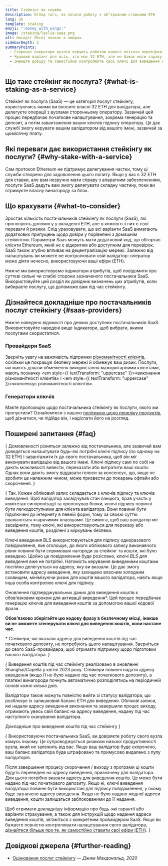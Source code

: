 ```yaml
---
title: Стейкінг як служба
description: Огляд того, як почати роботу з об’єднаним ставками ETH
lang: uk
template: staking
emoji: ":money_with_wings:"
image: /staking/leslie-saas.png
alt: Носоріг Леслі плаває в хмарах.
sidebarDepth: 2
summaryPoints:
  - Сторонні оператори вузлів керують роботою вашого клієнта перевірки.
  - Чудовий варіант для всіх, хто має 32 ETH, але не бажає мати справу з технічною складністю роботи вузла.
  - Зменште довіру та самостійно контролюйте свої ключі для виведення коштів.
---
```


## Що таке стейкінг як послуга? {#what-is-staking-as-a-service}

Стейкінг як послуга (SaaS) — це категорія послуг стейкінгу, користуючись якими ви вносите власні 32 ETH для валідатора, але делегуєте операції з вузлами сторонньому оператору. Зазвичай цей процес передбачає початкове налаштування, зокрема генерацію та депозит, а потім завантаження ваших ключів підпису оператору. Це дає службі змогу керувати вашим валідатором від вашого імені, зазвичай за щомісячну плату.

## Які переваги дає використання стейкінгу як послуги? {#why-stake-with-a-service}

Сам протокол Ethereum не підтримує делегування частки, тому ці служби створено для задоволення цього попиту. Якщо у вас є 32 ETH для ставки, але вам незручно мати справу з апаратним забезпеченням, послуги SaaS дадуть вам змогу делегувати складну частину, поки ви отримуєте власну винагороду за блок.

<CardGrid>
  <Card title="Ваш власний валідатор" emoji=":desktop_computer:" description="Deposit your own 32 ETH to activate your own set of signing keys that will participate in Ethereum consensus. Monitor your progress with dashboards to watch those ETH rewards accumulate." />
  <Card title="Легкий старт" emoji="🏁" description="Forget about hardware specs, setup, node maintenance and upgrades. SaaS providers let you outsource the hard part by uploading your own signing credentials, allowing them to run a validator on your behalf, for a small cost." />
  <Card title="Обмежте свій ризик" emoji=":shield:" description="In many cases users do not have to give up access to the keys that enable withdrawing or transferring staked funds. These are different from the signing keys, and can be stored separately to limit (but not eliminate) your risk as a staker." />
</CardGrid>

<StakingComparison page="saas" />

## Що врахувати {#what-to-consider}

Зростає кількість постачальників стейкінгу як послуги (SaaS), які пропонують допомогу у вкладенні ETH, але в кожного з них є свої переваги й ризики. Слід ураховувати, що всі варіанти SaaS вимагають додаткових припущень щодо довіри у порівнянні з домашнім стейкінгом. Параметри Saas можуть мати додатковий код, що обгортає клієнти Ethereum, який не є відкритим або доступним для перевірок. SaaS також згубно впливає на децентралізацію мережі. Залежно від налаштувань ви можете не контролювати свій валідатор: оператор може діяти нечесно, використовуючи ваші ефіри (ETH).

Нижче ми використовуємо індикатори атрибутів, щоб повідомити про суттєві сильні чи слабкі сторони зазначеного постачальника SaaS. Використовуйте цей розділ як довідник визначень цих атрибутів, коли вибираєте послугу, що допоможе вам під час стейкінгу.

<StakingConsiderations page="saas" />

## Дізнайтеся докладніше про постачальників послуг стейкінгу {#saas-providers}

Нижче наведено відомості про деяких доступних постачальників SaaS. Використовуйте наведені вище індикатори, щоб вибрати, якими послугами скористатися.

<ProductDisclaimer />

### Провайдери SaaS

<StakingProductsCardGrid category="saas" />

Зверніть увагу на важливість підтримки [різноманітності клієнтів](/developers/docs/nodes-and-clients/client-diversity/), оскільки це покращує безпеку мережі й обмежує ваш ризик. Послуги, які мають докази обмеження використання мажоритарними клієнтами, мають позначку <em style={{ textTransform: "uppercase" }}>«виконання різноманітності клієнтів»</em> і <em style={{ textTransform: "uppercase" }}>«консенсус різноманітності клієнтів»</em>.

### Генератори ключів

<StakingProductsCardGrid category="keyGen" />

Маєте пропозицію щодо постачальника стейкінгу як послуги, якого ми пропустили? Ознайомтеся з нашою [політикою щодо переліку продуктів](/contributing/adding-staking-products/), щоб дізнатися, чи підійде він, і надіслати його на розгляд.

## Поширені запитання {#faq}

{
<ExpandableCard title="Хто тримає мої ключі?" eventCategory="SaasStaking" eventName="clicked who holds my keys">
Домовленості різняться залежно від постачальника, але зазвичай вам доведеться налаштувати будь-які потрібні ключі підпису (по одному на 32 ETH) і завантажити їх до свого постачальника, щоб він міг виконувати валідацію від вашого імені. Ключі підпису самі по собі не дають можливості вивести, переказати або витратити ваші кошти. Однак вони дають змогу віддавати голоси за консенсус, що, якщо не зробити це належним чином, може призвести до покарань офлайн або скорочення.
</ExpandableCard>
}

{
<ExpandableCard title="Отже, є два набори ключів?" eventCategory="SaasStaking" eventName="clicked so there are two sets of keys">
Так. Кожен обліковий запис складається з ключів <em>підпису</em> та ключів <em>виведення</em>. Щоб валідатор засвідчував стан ланцюга, брав участь у комітетах синхронізації та пропонував блоки, ключі підпису повинні бути легкодоступними для клієнта валідатора. Вони повинні бути підключені до інтернету в певній формі, тому за своєю суттю вважаються «гарячими» клавішами. Це вимога, щоб ваш валідатор міг засвідчити, тому ключі, які використовуються для переказу або виведення коштів, розділені з міркувань безпеки.

Ключі виведення BLS використовуються для підпису одноразового повідомлення, яке оголошує, до якого облікового запису виконавчого рівня повинні бути спрямовані нагороди за стейкінг та кошти, які було виведено. Щойно це повідомлення буде розіслано, ключі <em>BLS для виведення</em> вже не потрібні. Натомість керування виведеними коштами постійно делегується на адресу, яку ви вказали. Це дає змогу встановити адресу виведення, яку захищено власним холодним сховищем, мінімізуючи ризик для коштів вашого валідатора, навіть якщо інша особа контролює ключі для підпису.

Оновлення підтверджувальних даних для виведення коштів є обов’язковим кроком для активації виведення\*. Цей процес передбачає генерацію ключів для виведення коштів за допомогою вашої кодової фрази.

<strong>Обов’язково зберігайте цю кодову фразу в безпечному місці, інакше ви не зможете згенерувати ключі для виведення коштів, коли настане час.</strong>

\* Стейкери, які вказали адресу для виведення коштів під час початкового депозиту, не потребують цього налаштування. Зверніться до свого SaaS-провайдера, щоб отримати підтримку щодо підготовки вашого валідатора.
</ExpandableCard>
}

{
<ExpandableCard title="Коли я можу вивести кошти?" eventCategory="SaasStaking" eventName="clicked when can I withdraw">
Виведення коштів під час стейкінгу реалізовано в оновленні Shanghai/Capella у квітні 2023 року. Стейкери повинні надати адресу виведення (якщо її не було надано під час початкового депозиту), а платежі винагороди почнуть автоматично розподілятись на періодичній основі кожні кілька днів.

Валідатори також можуть повністю вийти зі статусу валідатора, що розблокує їх залишковий баланс ETH для виведення. Облікові записи, які надали адресу виведення виконання та завершили процес виходу, отримають увесь свій баланс на адресу виведення, надану під час наступного сканування валідатора.

<ButtonLink to="/staking/withdrawals/">Докладніше про виведення коштів під час стейкінгу</ButtonLink>
</ExpandableCard>
}

{
<ExpandableCard title="Що станеться, якщо мене буде скорочено?" eventCategory="SaasStaking" eventName="clicked what happens if I get slashed">
Використовуючи постачальника SaaS, ви довіряєте роботу свого вузла комусь іншому. Це супроводжується ризиком низької продуктивності вузла, який не залежить від вас. Якщо ваш валідатор буде скорочено, ваш баланс валідатора буде штрафовано та примусово видалено з пулу валідаторів.

Після завершення процесу скорочення / виходу з програми ці кошти будуть переведені на адресу виведення, призначену для валідатора. Для цього потрібно вказати адресу для виведення коштів. Це може бути надано під час початкового депозиту. Якщо ні, ключі виведення валідатора повинні бути використані для підпису повідомлення, у якому буде зазначено адресу виведення. Якщо не було надано жодної адреси виведення, кошти залишаться заблокованими до її надання.

Щоб отримати докладнішу інформацію про будь-які гарантії або варіанти страхування, а також для інструкцій щодо надання адреси виведення коштів, зв’яжіться з конкретним провайдером SaaS. Якщо ви бажаєте повністю контролювати налаштування свого валідатора, <a href="/staking/solo/">дізнайтеся більше про те, як самостійно ставити свої ефіри (ETH)</a>.
</ExpandableCard>
}

## Довідкові джерела {#further-reading}

- [Оцінювання послуг стейкінгу](https://www.attestant.io/posts/evaluating-staking-services/) — _Джим Макдональд, 2020_
